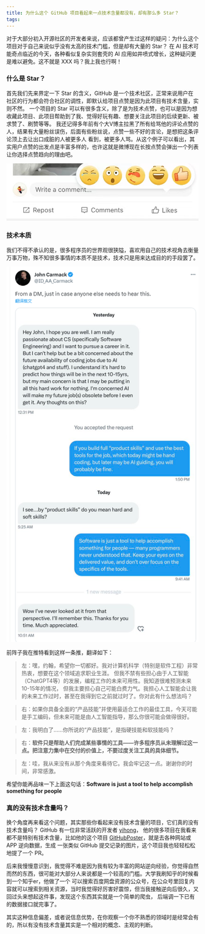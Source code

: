 ```yaml
---
title: 为什么这个 GitHub 项目看起来一点技术含量都没有，却有那么多 Star？
tags:
---
```


对于大部分初入开源社区的开发者来说，应该都曾产生过这样的疑问：为什么这个项目对于自己来说似乎没有太高的技术门槛，但是却有大量的 Star？
在 AI 技术可能奇点临近的今天，各种看似复杂实则套壳的 AI 应用如井喷式增长，这种疑问更是难以避免。这不就是 XXX 吗？我上我也行啊！


### 什么是 Star？
首先我们先来界定一下 Star 的含义，GitHub 是一个技术社区，正常来说用户在社区的行为都会符合社区的调性，即默认给项目点赞是因为此项目有技术含量，实则不然。
一个项目的 Star 可以有很多含义，除了是为技术点赞，也可以是因为想收藏此项目、此项目帮助到了我、觉得好玩有趣、想要关注此项目的后续更新、被求赞了、刷赞等等。
我还记得多年前有个大V博主拉黑了所有给骂他的评论点赞的人，结果有大量粉丝误伤，后面有些粉丝说，点赞一些不好的言论，是想把这条评论顶上去让出口成脏的人被更多人
看到，被更多人骂。从这个例子可以看出，其实用户点赞的出发点是丰富多样的，也许这就是微博现在长按点赞会弹出一个列表让你选择点赞趋向的理由吧。

![image](https://raw.githubusercontent.com/guaguaguaxia/guaguaguaxia.github.io/master/_data/image/1.jpg)


### 技术本质 
我们不得不承认的是，很多程序员的世界观很狭隘，喜欢用自己的技术视角去衡量万事万物，殊不知很多事情的本质不是技术，技术只是用来达成目的的手段罢了。  

![image](https://raw.githubusercontent.com/guaguaguaxia/guaguaguaxia.github.io/master/_data/image/2.png)

前阵子我在推特看到这样一条推，翻译如下：  

> 左：嘿，约翰，希望你一切都好。我对计算机科学（特别是软件工程）非常热衷，想要在这个领域追求职业生涯。
但我不禁有些担心由于人工智能（ChatGPT4等）的发展，编程工作的未来可用性。我知道很难预测未来10-15年的情况，
但我主要担心自己可能白费力气。我担心人工智能会让我的未来工作过时，甚至在我得到它之前就过时了。你对此有什么想法吗？

> 右：如果你具备全面的“产品技能”并使用最适合工作的最佳工具，今天可能是手工编码，但未来可能是由人工智能指导，那么你很可能会做得很好。

> 左：我明白了……你所说的“产品技能”，是指硬技能和软技能吗？

> 右：**软件只是帮助人们完成某些事情的工具——许多程序员从未理解过这一点。把注意力集中在交付的价值上，不要过度关注工具的具体细节。**

> 左：哇，我从来没有从那个角度来看待它。我会牢记这一点。谢谢你的时间，非常感激。

希望你能再品味一下上面这句话：**Software is just a tool to help accomplish something for people**
### 真的没有技术含量吗？

换个角度再来看这个问题，其实那些你看起来没有技术含量的项目，它们真的没有技术含量吗？ GitHub 有一位非常活跃的开发者 [yihong](https://github.com/yihong0618)，
他的很多项目在我看来都不是特别有技术含量，比如他的这个项目 [GitHubPoster](https://github.com/yihong0618/GitHubPoster)，就是去各种网站或 APP 逆向数据，生成
一张类似 GitHub 提交记录的图片，这个项目我也轻轻松松地提了一个 PR。  

后来我慢慢意识到，我觉得不难是因为我有较为丰富的网站逆向经验，你觉得自然而然的东西，很可能对大部分人来说都是一个较高的门槛。大学我刷知乎的时候看到一个知乎er，他做了一个
可以搜索百度网盘资源的公众号，在公众号里回复内容就可以搜索到相关资源，当时我觉得好厉害好震惊，但当我接触逆向后很久，又回过头来想起这件事，发现这个东西其实就是一个简单的爬虫，
后端调一下已有的数据接口就完事了。  

其实这种信息偏差，或者说信息优势，在你观察一个你不熟悉的领域时是经常会有的，所以有没有技术含量其实是一个相对的概念、主观的判断。



